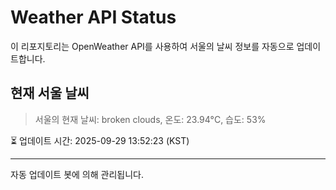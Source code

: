 
# Weather API Status

이 리포지토리는 OpenWeather API를 사용하여 서울의 날씨 정보를 자동으로 업데이트합니다.

## 현재 서울 날씨
> 서울의 현재 날씨: broken clouds, 온도: 23.94°C, 습도: 53%

⏳ 업데이트 시간: 2025-09-29 13:52:23 (KST)

---
자동 업데이트 봇에 의해 관리됩니다.

